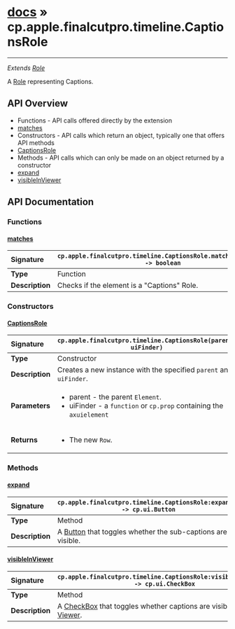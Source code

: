 # [docs](index.md) » cp.apple.finalcutpro.timeline.CaptionsRole
---

*Extends [Role](cp.apple.finalcutpro.timeline.Role.md)*

A [Role](cp.apple.finalcutpro.timeline.Role.md) representing Captions.

## API Overview
* Functions - API calls offered directly by the extension
 * [matches](#matches)
* Constructors - API calls which return an object, typically one that offers API methods
 * [CaptionsRole](#captionsrole)
* Methods - API calls which can only be made on an object returned by a constructor
 * [expand](#expand)
 * [visibleInViewer](#visibleinviewer)

## API Documentation

### Functions

#### [matches](#matches)
| <span style="float: left;">**Signature**</span> | <span style="float: left;">`cp.apple.finalcutpro.timeline.CaptionsRole.matches(element) -> boolean` </span>                                                          |
| -----------------------------------------------------|---------------------------------------------------------------------------------------------------------|
| **Type**                                             | Function |
| **Description**                                      | Checks if the element is a "Captions" Role. |

### Constructors

#### [CaptionsRole](#captionsrole)
| <span style="float: left;">**Signature**</span> | <span style="float: left;">`cp.apple.finalcutpro.timeline.CaptionsRole(parent, uiFinder)` </span>                                                          |
| -----------------------------------------------------|---------------------------------------------------------------------------------------------------------|
| **Type**                                             | Constructor |
| **Description**                                      | Creates a new instance with the specified `parent` and `uiFinder`. |
| **Parameters**                                       | <ul><li>parent - the parent <code>Element</code>.</li><li>uiFinder - a <code>function</code> or <code>cp.prop</code> containing the <code>axuielement</code></li></ul> |
| **Returns**                                          | <ul><li>The new <code>Row</code>.</li></ul> |

### Methods

#### [expand](#expand)
| <span style="float: left;">**Signature**</span> | <span style="float: left;">`cp.apple.finalcutpro.timeline.CaptionsRole:expand() -> cp.ui.Button` </span>                                                          |
| -----------------------------------------------------|---------------------------------------------------------------------------------------------------------|
| **Type**                                             | Method |
| **Description**                                      | A [Button](cp.ui.Button.md) that toggles whether the sub-captions are visible. |

#### [visibleInViewer](#visibleinviewer)
| <span style="float: left;">**Signature**</span> | <span style="float: left;">`cp.apple.finalcutpro.timeline.CaptionsRole:visibleInViewer() -> cp.ui.CheckBox` </span>                                                          |
| -----------------------------------------------------|---------------------------------------------------------------------------------------------------------|
| **Type**                                             | Method |
| **Description**                                      | A [CheckBox](cp.ui.CheckBox.md) that toggles whether captions are visible in the [Viewer](cp.apple.finalcutpro.main.Viewer.md). |

